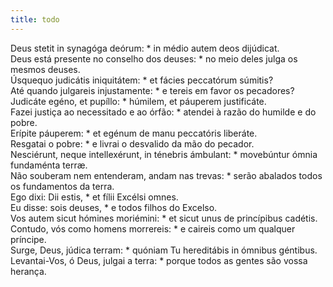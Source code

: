 ```yaml
---
title: todo
---
```

<div class="dropcap text-justify">Deus stetit in synagóga deórum: * in médio autem deos dijúdicat.</div>
<div class="dropcap text-justify">Deus está presente no conselho dos deuses: * no meio deles julga os mesmos deuses.</div>
<div class="text-justify">Úsquequo judicátis iniquitátem: * et fácies peccatórum súmitis?</div>
<div class="text-justify">Até quando julgareis injustamente: * e tereis em favor os pecadores?</div>
<div class="text-justify">Judicáte egéno, et pupíllo: * húmilem, et páuperem justificáte.</div>
<div class="text-justify">Fazei justiça ao necessitado e ao órfão: * atendei à razão do humilde e do pobre.</div>
<div class="text-justify">Erípite páuperem: * et egénum de manu peccatóris liberáte.</div>
<div class="text-justify">Resgatai o pobre: * e livrai o desvalido da mão do pecador.</div>
<div class="text-justify">Nesciérunt, neque intellexérunt, in ténebris ámbulant: * movebúntur ómnia fundaménta terræ.</div>
<div class="text-justify">Não souberam nem entenderam, andam nas trevas: * serão abalados todos os fundamentos da terra.</div>
<div class="text-justify">Ego dixi: Dii estis, * et fílii Excélsi omnes.</div>
<div class="text-justify">Eu disse: sois deuses, * e todos filhos do Excelso.</div>
<div class="text-justify">Vos autem sicut hómines moriémini: * et sicut unus de princípibus cadétis.</div>
<div class="text-justify">Contudo, vós como homens morrereis: * e caireis como um qualquer príncipe.</div>
<div class="text-justify">Surge, Deus, júdica terram: * quóniam Tu hereditábis in ómnibus géntibus.</div>
<div class="text-justify">Levantai-Vos, ó Deus, julgai a terra: * porque todos as gentes são vossa herança.</div>
